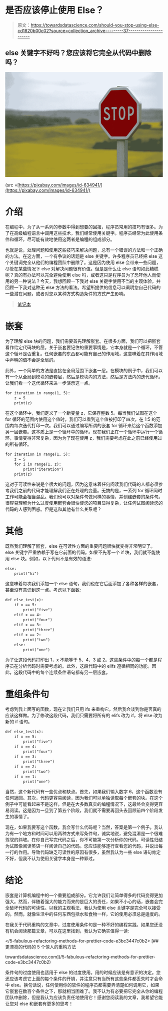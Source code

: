# 是否应该停止使用 Else？

> 原文：<https://towardsdatascience.com/should-you-stop-using-else-cd1820b00c02?source=collection_archive---------37----------------------->

## else 关键字不好吗？您应该将它完全从代码中删除吗？

![](img/2dfaac3827f39d8e1f5f1b38e6636950.png)

(src =[https://pixabay.com/images/id-634941/](https://pixabay.com/images/id-634941/)

# 介绍

在编程中，为了从一系列的参数中得到想要的回报，程序员常用的技巧有很多。为了在高级编程语言中调用这些技术，我们经常使用关键字。程序员经常为此使用条件和循环，尽可能有效地使用这两者是编程的组成部分。

也就是说，处理问题和使用这些技巧来解决问题，总有一个错误的方法和一个正确的方法。在这方面，一个有争议的话题是 else 关键字。许多程序员已经把 else 这个关键词完全从他们的编程团队中删除了。这是因为使用 else 会带来一些问题，尽管在某些情况下 else 对解决问题很有价值。但是是什么让 else 语句如此糟糕呢？真的有办法可以完全避免使用 else 吗，或者这只是程序员为了恐吓他人而使用的另一种说法？今天，我想回顾一下我对 else 关键字使用不当的主观体验，并回顾一下我对这种无 else 方法的看法。希望所提供的信息可以阐明您自己代码的一些潜在问题，或者对您以某种方式构造条件的方式产生影响。

> [笔记本](https://github.com/emmettgb/Emmetts-DS-NoteBooks/blob/master/Python3/Nesting%20and%20Else.ipynb)

# 嵌套

为了理解 else 块的问题，我们需要首先理解嵌套。在很多方面，我们可以把嵌套看作给定代码块的层。关于嵌套要记住的重要事情是，它本身就是一个循环，不管这个循环是否重复。任何嵌套的东西都可能有自己的作用域，这意味着在其作用域中声明的值不会是全局的。

此外，一个简单的方法是直接在全局范围下嵌套一层。在模块的例子中，我们可以有一个从全局到模块的嵌套层，然后是模块内的方法，然后是方法内的迭代循环。让我们看一个迭代循环来进一步演示这一点。

```
for iteration in range(1, 5):
    z = 5
    print(z)
```

在这个循环中，我们定义了一个新变量 z，它保存整数 5。每当我们试图在这个 for 循环的范围内使用这个值时，我们可以看到这个值被打印了四次，在 1:5 的范围内每次迭代打印一次。我们可以通过编写所谓的嵌套 for 循环来给这个函数添加另一层嵌套。这本质上是一个循环中的循环。现在我们正在一个循环中运行一个循环，事情变得非常复杂，因为为了现在使用 z，我们需要考虑在此之前已经使用过的所有循环。

```
for iteration in range(1, 5):
    z = 5
    for i in range(1, z):
        print("iteration")
    print(z)
```

这对于可读性来说是个很大的问题，因为这意味着任何阅读我们代码的人都必须参考我们之前的代码才能理解我们正在处理的变量。无妨的是，一系列 for 循环同时工作可能会相当混乱。我们也可以对条件句做同样的事情，并创建嵌套的条件句。很容易理解为什么过度使用嵌套会很快使您的项目显得复杂，让任何试图阅读您的代码的人感到困惑。但是这和其他有什么关系呢？

# 其他

既然我们理解了嵌套，else 在可读性方面的重要问题很快就变得非常明显了。else 关键字严重依赖于写在它前面的代码。如果不先写一个 if 块，我们就不能使用 else 块。例如，以下代码不是有效的语法:

```
else:
    print("hi")
```

这意味着每次我们添加一个 else 语句，我们也在它后面添加了各种各样的嵌套，甚至没有意识到这一点。考虑以下函数:

```
def else_test(x):
    if x == 5:
        print("five")
    elif x == 4:
        print("four")
    elif x == 3:
        print("three")
    elif x == 2:
        print("two")
    else:
        print("one")
```

为了让这段代码打印出 1，x 不能等于 5、4、3 或 2。这些条件中的每一个都是程序员在分析代码时需要考虑的。此外，这段代码中的 elifs 遵循相同的功能。因此，这段代码中的每个连续条件语句都有另一层嵌套。

# 重组条件句

考虑到我上面写的函数，现在让我们只用 ifs 来重构它，然后我会谈到你是否真的应该这样做。为了修改这段代码，我们只需要将所有的 elifs 改为 if，将 else 改为新的 if 语句。

```
def else_test(x):
    if x == 5:
        print("five")
    if x == 4:
        print("four")
    if x == 3:
        print("three")
    if x == 2:
        print("two")
    if x == 1:
        print("one")
```

当然，这个新代码有一些优点和缺点。首先，如果我们输入数字 6，这个函数没有任何返回。其次，代码更容易阅读，因为我们可以单独读取每个嵌套的块。在这个例子中可能看起来不是这样，但是在大多数真实的编程情况下，这最终会变得更容易阅读。这是因为一旦到了第五个阶段，我们就不需要再回头去回顾前四个阶段发生的事情了。

现在，如果我要写这个函数，我会写什么代码呢？当然，答案是第一个例子。我认为有一个地方和时间可以用两种方式来写条件句，诚实地说，避免混淆是一个很难驾驭的斜坡。在你自己写完代码之后，你不可能第一次分析你的代码。可读性归结为试图像阅读英语一样阅读自己的代码。您应该能够逐行查看您的代码，并说出每一行的作用。导致代码缺乏可读性的原因有很多，虽然我认为一些 else 语句肯定不好，但我不认为使用关键字本身是一种罪过。

# 结论

嵌套是计算机编程中的一个重要组成部分。它允许我们让简单得多的代码变得更加强大。然而，伴随着强大的能力而来的是巨大的责任，如果不小心的话，嵌套会完全破坏代码的可读性。以我的主观看法，我认为使用 else 关键字是完全可以接受的。然而，就像生活中的任何东西包括水和食物一样，它的使用必须总是适度的。

在我关于代码重构的文章中，过度使用条件句是一种不好的编程实践。如果您还没有机会阅读那篇文章，可以在这里找到，我认为它确实值得一读:

</5-fabulous-refactoring-methods-for-prettier-code-e3bc3447c0b2> [## 更漂亮的代码的 5 个惊人的重构方法

towardsdatascience.com](/5-fabulous-refactoring-methods-for-prettier-code-e3bc3447c0b2) 

条件句的过度使用也适用于 else 的过度使用。用的时候应该是有意识的决定。您还应该考虑它上面的每个条件的开销，并注意只有当所有这些条件都丢失时才会命中 else。换句话说，任何使用你的软件的程序员都需要弄清楚如何调用它，如果它嵌套在数百个条件之下，那就相当困难了。我不认为有必要把它完全从你的编程团队中删除，但是我认为应该负责任地使用它！感谢您阅读我的文章，我希望它能让您对 else 和嵌套有更多的思考！